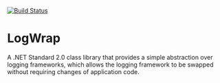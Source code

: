 [![Build Status](https://travis-ci.org/lloydjatkinson/log-wrap.svg?branch=master)](https://travis-ci.org/lloydjatkinson/log-wrap)

# LogWrap #

A .NET Standard 2.0 class library that provides a simple abstraction over logging frameworks, which allows the logging framework to be swapped without requiring changes of application code.
